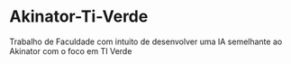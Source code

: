 # Akinator-Ti-Verde
Trabalho de Faculdade com intuito de desenvolver uma IA semelhante ao Akinator com o foco em TI Verde
